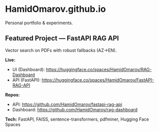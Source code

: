 # HamidOmarov.github.io

Personal portfolio & experiments.

## Featured Project — FastAPI RAG API
Vector search on PDFs with robust fallbacks (AZ→EN).

**Live:**  
- UI (Dashboard): https://huggingface.co/spaces/HamidOmarov/RAG-Dashboard  
- API (FastAPI): https://huggingface.co/spaces/HamidOmarov/FastAPI-RAG-API

**Repos:**  
- API: https://github.com/HamidOmarov/fastapi-rag-api  
- Dashboard: https://github.com/HamidOmarov/rag-dashboard

**Tech:** FastAPI, FAISS, sentence-transformers, pdfminer, Hugging Face Spaces
